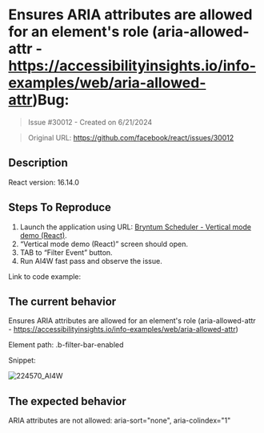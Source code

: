 # Ensures ARIA attributes are allowed for an element's role (aria-allowed-attr - https://accessibilityinsights.io/info-examples/web/aria-allowed-attr)Bug: 

> Issue #30012 - Created on 6/21/2024

> Original URL: https://github.com/facebook/react/issues/30012

## Description

<!--
  Please provide a clear and concise description of what the bug is. Include
  screenshots if needed. Please test using the latest version of the relevant
  React packages to make sure your issue has not already been fixed.
-->

React version: 16.14.0

## Steps To Reproduce

1. Launch the application using URL: [Bryntum Scheduler - Vertical mode demo (React)](https://www.bryntum.com/products/scheduler/examples/frameworks/react/javascript/vertical/build/).
2. “Vertical mode demo (React)” screen should open.
3. TAB to “Filter Event” button.
4. Run AI4W fast pass and observe the issue.

<!--
  Your bug will get fixed much faster if we can run your code and it doesn't
  have dependencies other than React. Issues without reproduction steps or
  code examples may be immediately closed as not actionable.
-->

Link to code example:

<!--
  Please provide a CodeSandbox (https://codesandbox.io/s/new), a link to a
  repository on GitHub, or provide a minimal code example that reproduces the
  problem. You may provide a screenshot of the application if you think it is
  relevant to your bug report. Here are some tips for providing a minimal
  example: https://stackoverflow.com/help/mcve.
-->

## The current behavior
Ensures ARIA attributes are allowed for an element's role (aria-allowed-attr - https://accessibilityinsights.io/info-examples/web/aria-allowed-attr)

Element path: .b-filter-bar-enabled

 

Snippet: <div class="b-grid-header b-level-0 b-depth-0 b-last-leaf b-filter-bar-enabled" role="presentation" aria-sort="none" aria-label="SPACE for context menu" data-column-id="b-scheduler-1-col-1" data-column="_verticalTimeAxis2" style="min-width: 0px; flex: 1 1 0%;" aria-colindex="1">

![224570_AI4W](https://github.com/facebook/react/assets/93735775/e17de8f2-2611-41b9-bdf3-a889d0862326)


## The expected behavior
ARIA attributes are not allowed: aria-sort="none", aria-colindex="1"
